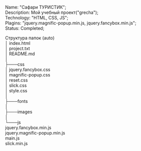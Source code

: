 Name: "Сафари ТУРИСТИК";</br>
Description: Мой учебный проект("grecha");</br>
Technology: "HTML, CSS, JS";</br>
Plagins: "jquery.magnific-popup.min.js, jquery.fancybox.min.js";</br>
Status: Completed;</br>



Структура папок (auto)</br>
│   index.html</br>
│   project.txt</br>
│   README.md</br>
│   </br>
├───css</br>
│       jquery.fancybox.css</br>
│       magnific-popup.css</br>
│       reset.css</br>
│       slick.css</br>
│       style.css</br>
│       </br>
├───fonts </br>
│</br>
├───images  </br>
│</br>
└───js</br>
        jquery.fancybox.min.js</br>
        jquery.magnific-popup.min.js</br>
        main.js</br>
        slick.min.js</br>
        </br>
